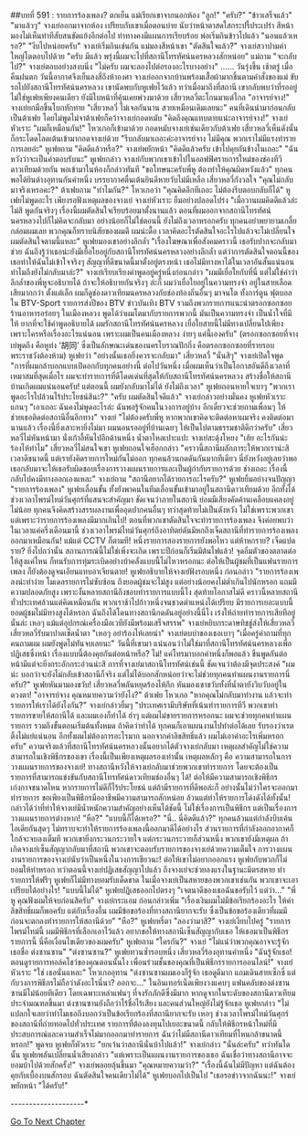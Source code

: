 ##บทที่ 591 : รายการร้องเพลง?
ตกเย็น
แม่เรียกเขาจากนอกห้อง
"ลูก!"
"ครับ?"
"ข้าวเสร็จแล้ว"
"มาแล้วๆ"
จางเย่ออกมาจากห้อง เปรียบกับเขาเมื่อตอนบ่าย นับว่าหน้าตาสดใสกระปรี้ประเปร่า สีหน้ามองไม่เห็นท่าทีสับสนขัดแย้งอีกต่อไป ท่าทางคงมีแผนการเรียบร้อย
พ่อเริ่มกินข้าวไปแล้ว "นอนแล้วเหรอ?"
"งีบไปหน่อยครับ" จางเย่เริ่มกินเช่นกัน
แม่มองสีหน้าเขา "ตัดสินใจแล้ว?"
จางเย่สวาปามคำใหญ่โตตอบไปด้วย "ครับ มีแล้ว พรุ่งนี้ผมจะไปที่สถานีโทรทัศน์นครหลวงสักหน่อย"
แม่ถาม "จะกลับไป?"
จางเย่ตอบอย่างสงบนิ่ง "ไม่ครับ ผมจะลองไปต่อรองอะไรบางอย่าง"
……
วันรุ่งขึ้น
เช้าตรู่
เมื่อคืนฝนตก วันนี้อากาศจึงเย็นลงสี่ถึงห้าองศา จางเย่ออกจากบ้านพร้อมเสื้อผ้ามากชิ้นตามคำสั่งของแม่ ขับรถไปยังสถานีโทรทัศน์นครหลวง เขานัดพบกับหูเฟยไว้แล้ว ทว่าเมื่อมาถึงที่สถานี เขากลับพบว่าที่รออยู่ไม่ใช่หูเฟยเพียงคนเดียว ยังมีใบหน้าที่คุ้นเคยพ่วงมาด้วย
เสี่ยวหลวี่ตะโกนมาแต่ไกล "อาจารย์จาง!"
จางเย่ยกมือขึ้นโบกทักทาย "เสี่ยวหลวี่ ไม่เจอกันนาน สวยเหมือนเดิมเลยนะ"
คนที่เดินนำมาก่อนกลับเป็นต้าเฟย โดยไม่พูดไม่จาต้าเฟยก็คว้าจางเย่กอดหมับ "คิดถึงคุณแทบตายแน่ะอาจารย์จาง!"
จางเย่หัวเราะ "ผมก็เหมือนกัน!"
โหวเกอก็เข้ามาด้วย กอดหมับจางเย่เช่นเดียวกับต้าเฟย
เสี่ยวหลวี่เห็นดังนั้น ก็กระโดดโลดเต้นเข้ามากอดจางเย่ด้วย "รีบกลับมาเถอะค่ะอาจารย์จาง ไม่มีคุณ พวกเราไม่มีแรงทำรายการเลยอ่ะ"
หูเฟยถาม "คิดดีแล้วหรือ?"
จางเย่พยักหน้า "คิดดีแล้วครับ เข้าไปคุยกันข้างในเถอะ"
"ฉันหวังว่าจะเป็นคำตอบรับนะ" หูเฟยกล่าว
จางเย่กับพวกเขาเข้าไปในออฟฟิศรายการใหม่ของช่องทีวีดาวเทียมด้วยกัน พอเข้ามาในห้องก็กล่าวทันที "ขอโทษนะครับพี่หู ต้องทำให้คุณผิดหวังแล้ว"
ทุกคนพอได้ยินต่างอุทานกันคำหนึ่ง บรรยากาศตื่นเต้นยินดีหายวับไม่มีเหลือ
เสี่ยวหลวี่กังวลใจ "คุณไม่กลับมาจริงเหรอคะ?"
ต้าเฟยถาม "ทำไมกัน?"
โหวเกอว่า "คุณคิดอีกทีเถอะ ไม่ต้องรีบตอบกลับก็ได้"
หูเฟยไม่พูดอะไร เพียงรอฟังเหตุผลของจางเย่
จางเย่หัวเราะ ยิ้มอย่างปลอดโปร่ง "เมื่อวานผมคิดดีแล้วล่ะ ไม่สิ พูดกันจริงๆ เรื่องนี้ผมตัดสินใจเรียบร้อยมาตั้งนานแล้ว ตอนที่ผมออกจากสถานีโทรทัศน์นครหลวงไปก็ไม่คิดจะกลับมา อย่างน้อยก็ไม่ใช่ตอนนี้ ยังไม่ถึงเวลาหรอกครับ ทุกคนอย่าพยายามเกลี้ยกล่อมผมเลย พวกคุณก็ทราบนิสัยของผมดี ผมน่ะดื้อ เวลาคิดอะไรตัดสินใจอะไรไปแล้วจะไม่เปลี่ยนใจ ผมตัดสินใจตามนี้แหละ"
หูเฟยมองเขาอย่างลึกล้ำ "เรื่องโฆษณาเพื่อสังคมคราวนี้ เธอรับปากจะกลับมาช่วย ฉันถึงรู้ว่าเธอน่ะยังมีเยื่อใยอยู่กับสถานีโทรทัศน์นครหลวงอย่างลึกล้ำ แต่ว่าการตัดสินใจตอนนี้ของเธอทำให้ฉันไม่เข้าใจจริงๆ สัญญาที่ดีขนาดนี้มาตั้งอยู่ตรงหน้า เธอไม่มีทางหาได้ในเวลาอันสั้นแน่นอน ทำไมถึงยังไม่กลับมาล่ะ?"
จางเย่เรียบเรียงคำพูดอยู่ครู่หนึ่งก่อนกล่าว "ผมมีเยื่อใยกับที่นี่ แต่ไม่ใช่คำว่าลึกล้ำของพี่หูจะอธิบายได้ ถ้าจะให้อธิบายกันจริงๆ ล่ะก็ ผมว่าเยื่อใยอยู่ในความทรงจำ อยู่ในสายเลือดเสียมากกว่า ตั้งแต่เล็ก ผมก็ดูช่องดาวเทียมนครหลวงกับช่องท้องถิ่นอื่นๆ มาจนโต ทั้งการ์ตูน ฟุตบอลใน BTV-Sport รายการส่งปีของ BTV ข่าวบันเทิง BTV รวมถึงพวกรายการแนะนำตรอกซอกซอย ร้านอาหารอร่อยๆ ในเมืองหลวง พูดได้ว่าผมโตมากับรายการพวกนี้ มันเป็นความทรงจำ เป็นน้ำใจที่มีให้ ยากที่จะใช้คำพูดอธิบายได้ ผมรักสถานีโทรทัศน์นครหลวง เยื่อใยสายนี้ไม่มีทางเปลี่ยนไปเพียงเพราะใครหรือเรื่องอะไรแน่นอน เพราะผมเป็นคนเมืองหลวง ง่ายๆ แค่นี้เองครับ"
(ตรอกซอกซอยที่จางเย่พูดถึง คือหูท่ง ‘胡同’ ซึ่งเป็นลักษณะเด่นของนครโบราณปักกิ่ง คือตรอกซอกซอยที่รายรอบพระราชวังต้องห้าม)
หูเฟยว่า "อย่างนั้นเธอยิ่งควรจะกลับมา"
เสี่ยวหลวี่ "นั่นสิๆ"
จางเย่เปิดใจพูด "การที่ผมกล้าบอกแบบเปิดอกกับทุกคนอย่างนี้ ต่อไปวันหนึ่ง เมื่อผมเห็นว่าเป็นโอกาสอันดีถึงเวลาที่เหมาสมที่สุดเมื่อไร ผมจะทำรายการที่ดีโดดเด่นที่สุดให้กับสถานีโทรทัศน์นครหลวง สร้างชื่อให้สถานีบ้านเกิดผมแน่นอนครับ! แต่ตอนนี้ ผมยังกลับมาไม่ได้ ยังไม่ถึงเวลา"
หูเฟยถอนหายใจเบาๆ "พวกเราพูดอะไรไปล้วนไร้ประโยชน์สินะ?"
"ครับ ผมตัดสินใจดีแล้ว" จางเย่กล่าวอย่างมั่นคง
หูเฟยหัวเราะแกนๆ "เอาเถอะ ฉันคงไม่พูดอะไรล่ะ ฉันพอรู้จักคนในวงการอยู่บ้าง อีกเดี๋ยวจะช่วยถามเพื่อนๆ ให้ ช่วยเธอติดต่อสถานีอื่นอีกทาง"
จางเย่ "ไม่ต้องครับพี่หู หากพวกเขาคิดจะติดต่อหาผมจริง คงติดต่อมานานแล้ว เรื่องนี้ยิ่งเสาะหายิ่งไม่มา ผมนอนรออยู่ที่บ้านเฉยๆ ให้เป็นไปตามธรรมชาติดีกว่าครับ"
เสี่ยวหลวี่ไม่หันหน้ามา นั่งเก้าอี้หันไปอีกด้านหนึ่ง น้ำตาไหลเปาะแปะ
จางเย่สะดุ้งโหยง "เฮ้ย อะไรกันน่ะ ร้องไห้ทำไม"
เสี่ยวหลวี่ไม่สนใจเขา
หูเฟยถอนใจเฮือกกล่าว "คราวนี้สถานีผลักภาระให้พวกเราน่ะสิ เวลาดีขนาดนี้ แต่เรายังคิดรายการใหม่กันไม่ออก ทุกคนล้วนกดดันกันมากทีเดียว นี่ยังหวังอยู่เลยว่าพอเธอกลับมาจะให้เธอรับผิดชอบเรื่องการวางแผนรายการและเป็นผู้กำกับรายการด้วย ช่างเถอะ เรื่องนี้กลับไปคงมีทางออกเองแหละ"
จางเย่ถาม "สถานีอยากได้รายการอะไรครับ?"
หูเฟยยิ้มอย่างจนปัญญา "รายการร้องเพลง"
หูเฟยเลื่อนขั้น ทั้งยังพาคนในทีมเลื่อนขั้นเข้ามาอยู่ในสถานีดาวเทียมด้วย อีกทั้งได้ช่วงเวลาไพรม์ไทม์วันศุกร์ที่แสนจะสำคัญมา ชัดเจนว่าภายในสถานี ย่อมมีเสียงคัดค้านเคลือบแคลงอยู่ไม่น้อย ทุกคนจึงคิดสร้างสรรผลงานเพื่ออุดปากคนอื่นๆ ทว่าสุดท้ายไม่เป็นดังหวัง ไม่ใช่เพราะพวกเขา แต่เพราะว่ารายการร้องเพลงมีมากเกินไป! ตอนที่พวกเขาตัดสินใจจะทำรายการร้องเพลง จึงค่อยพบว่าในเวลาแค่ครึ่งเดือนมานี้ ช่วงเวลาไพรม์ไทม์วันศุกร์ถึงอาทิตย์ดันมีหกถึงเจ็ดสถานีที่ทำรายการร้องเพลงออกมาเหมือนกัน! แม้แต่ CCTV ก็ตามที!
หนึ่งรายการสองรายการยังพอไหว
แต่ห้าหกราย? เจ็ดแปดราย?
ยิ่งไปกว่านั้น สถานการณ์นี้ไม่ใช่เพิ่งจะเกิด เพราะปีก่อนก็เริ่มมีต้นไฟแล้ว!
จุดอิ่มตัวของตลาดต่อให้สูงแค่ไหน ก็ทนรับการทุ่มระเบิดอย่างบ้าคลั่งแบบนี้ไม่ไหวหรอกนะ ต่อให้เป็นผู้ชมที่เป็นแฟนรายการเพลง ก็ยังต้องดูจนเอียนแทบอาเจียนตาย!
หูเฟยอธิบายให้จางเย่ฟังรอบหนึ่ง ก่อนกล่าว "รายการร้องเพลงน่ะทำง่าย โมเดลรายการไม่ซับซ้อน ถึงยอดผู้ชมจะไม่สูง แต่อย่างน้อยคงไม่ต่ำเกินไปนักหรอก แถมมีความปลอดภัยสูง เพราะงั้นหลายสถานีถึงชอบทำรายการแบบนี้ไง สุดท้ายโอกาสไม่ดี คราวนี้หลายสถานีทั่วประเทศล้วนแต่คิดเหมือนกัน พวกเราช้าไปก้าวหนึ่งจนชวดตำแหน่งได้เปรียบ มีรายการเยอะแบบนี้ ยอดผู้ชมไม่มีทางสูงได้หรอก ฉันถึงได้โดนทางสถานีกดดันอยู่อย่างนี้นี่ไง เร่งให้ถ่ายทำรายการเสียทีอยู่นั่นล่ะ เหอๆ แม้แต่อุปกรณ์เครื่องมือเวทียังมีพร้อมเสร็จสรรพ"
จางเย่หยิบกระดาษทิชชู่ส่งให้เสี่ยวหลวี่
เสี่ยวหลวี่รับมาปาดเช็ดน้ำตา
"เหอๆ อย่าร้องไห้เลยน่า" จางเย่ตบบ่าของเธอเบาๆ "เมื่อครู่คำถามที่ทุกคนถามผม ผมยังพูดไม่ทันจบเลยนะ" วันนี้ที่เขามา แน่นอนว่าไม่ใช่มาที่สถานีโทรทัศน์นครหลวงเพื่อปฏิเสธซึ่งหน้า เรื่องแบบนี้ต้องคุยกันต่อหน้าหรือ? ไม่! แค่โทรมาบอกคำหนึ่งก็พอแล้ว ขืนพูดกันต่อหน้ามีแต่จะยิ่งกระอักกระอ่วนน่ะสิ การที่จางเย่มาสถานีโทรทัศน์เช่นนี้ ชัดเจนว่าต้องมีจุดประสงค์ "ผมน่ะ บอกว่าจะยังไม่กลับเข้าสถานีก็จริง แต่ไม่ได้บอกสักหน่อยว่าจะไม่ช่วยทุกคนทำแผนงานรายการนี่ครับ?"
หูเฟยหันมามองขวับ!
เสี่ยวหลวี่พลันหยุดร้องไห้กึก หันมองเขาขวับทั้งที่น้ำตายังวิบวับอยู่ในดวงตา!
"อาจารย์จาง คุณหมายความว่ายังไง?" ต้าเฟย
โหวเกอ "หากคุณไม่กลับมาทำงาน แล้วจะทำรายการให้เราได้ยังไงกัน?"
จางเย่กล่าวยิ้มๆ "ประเทศเรามีบริษัทที่เน้นทำรายการทีวี พวกเขาทำรายการขายให้สถานีได้ และผมเองก็ทำได้ ฮ่าๆ แต่ผมไม่ขายรายการหรอกนะ ผมจะช่วยทุกคนทำแผนรายการ รวมถึงขั้นตอนเริ่มต้นทั้งหมด ถ้าคิดว่าทำได้ ทุกคนก็เอาแผนงานไปทำต่อได้เลย รับรองว่าเรตติ้งไม่แย่แน่นอน อีกทั้งผมไม่ต้องการอะไรมาก นอกจากค่าลิขสิทธิ์แล้ว ผมไม่เอาค่าอะไรเพิ่มหรอกครับ"
ความจริงแล้วที่สถานีโทรทัศน์นครหลวงนั้นอยากได้ตัวจางเย่กลับมา เหตุผลสำคัญไม่ใช่ความสามารถในเชิงพิธีกรของเขา เรื่องนี้เป็นเพียงเหตุผลรองเท่านั้น เหตุผลหลักๆ คือ ความสามารถในการวางแผนรายการของจางเย่!
ทางสถานีหวังให้จางเย่กลับมาช่วยพวกเขาทำรายการ โดยจะต้องเป็นรายการที่สามารถแข่งขันกับสถานีโทรทัศน์ดาวเทียมช่องอื่นๆ ได้! ต่อให้มีความสามารถเชิงพิธีกรเก่งกาจขนาดไหน หากรายการไม่ดีก็ไร้ประโยชน์ แต่ถ้ามีรายการที่ดีพอล่ะก็ อย่างนั้นไม่ว่าใครจะออกมาทำรายการ ขอเพียงเป็นพิธีกรมืออาชีพมีความสามารถสักหน่อย ล้วนแต่ทำให้รายการโด่งดังได้ทั้งนั้น! กล่าวได้ว่าที่ทำให้จางเย่มีน้ำหนักความสำคัญอย่างเห็นได้ชัดนี้ ไม่ใช่เรื่องการเป็นพิธีกร แต่เป็นเรื่องการวางแผนรายการต่างหาก!
"หือ?"
"แบบนี้ก็ได้เหรอ?"
"นี่.. นี่คิดดีแล้ว?"
ทุกคนล้วนแต่กำลังบีบเค้นไอเดียกันสุดๆ ไม่ทราบจะทำให้รายการร้องเพลงนี้ออกมาดีได้อย่างไร ส่วนรายการที่กำลังออกอากาศก็ใกล้จะจบลงเต็มที พวกเขายิ่งกระวนกระวายใจ แต่กระวนกระวายก็ส่วนหนึ่ง พวกเขายังมีเหตุผล ถ้าเกิดจางเย่เซ็นสัญญากลับมาที่สถานี พวกเขาจะตอบรับรายการของจางเย่ด้วยความเต็มใจ การวางแผนงานรายการของจางเย่นับว่าเป็นหนึ่งในวงการเชียวนะ! ต่อให้เขาไม่อยากออกแรง หูเฟยกับพวกก็ไม่ยอมให้ทำหรอก ทว่าตอนนี้จางเย่ปฏิเสธสัญญาไปแล้ว ถึงจางเย่จะช่วยลงแรงในฐานะมิตรสหาย ทำรายการให้ฟรีๆ หูเฟยก็ไม่มีทางยอมรับเด็ดขาด ในเมื่อจางเย่เป็นสหายของพวกเขาเช่นกัน พวกเขาจะเอาเปรียบได้อย่างไร!
"แบบนี้ไม่ได้" หูเฟยปฏิเสธออกไปตรงๆ "เจตนาดีของเธอฉันขอรับไว้ แต่ว่า..."
"พี่หู คุณฟังผมให้จบก่อนสิครับ" จางเย่กระแอม ก่อนกล่าวเพิ่ม "เรื่องเงินผมไม่มีข้อเรียกร้องอะไร ให้ค่าลิขสิทธิ์ผมก็พอครับ แต่กับเรื่องอื่น ผมมีข้อขอร้องที่ทางสถานียากจะรับ ซึ่งเป็นข้อขอร้องเดียวที่ผมมีก่อนจะตกลงทำรายการให้สถานีด้วย"
"หือ?" หูเฟยหรี่ตา "ลองว่ามาสิ?"
จางเย่เงียบไปครู่ "รายการไพรม์ไทม์นี้ ผมมีพิธีกรที่เลือกเอาไว้แล้ว อยากขอให้ทางสถานีเซ็นสัญญากับเธอ ให้เธอมาเป็นพิธีกรรายการนี้ นี่คือเงื่อนไขเดียวของผมครับ"
หูเฟยถาม "ใครกัน?"
จางเย่ "ไม่แน่ว่าพวกคุณอาจจะรู้จัก เธอชื่อ ต่งซานซาน"
"ต่งซานซาน?" หูเฟยทวนซ้ำรอบหนึ่ง
เสี่ยวหลวี่ร้องอุทานคำหนึ่ง "ฉันรู้จักเธอ! ตอนดูรายการทอล์คโชว์ของคุณตอนนั้นไง เพื่อนร่วมชั้นของคุณที่เป็นพิธีกรรายการออนไลน์!"
จางเย่หัวเราะ "ใช่ เธอนั่นแหละ"
โหวเกออุทาน "ต่งซานซานผมเองก็รู้จัก เธอดูดีมาก แถมเดินสายเซ็กซี่ แต่กับวงการพิธีกรไม่ถือว่าดังอะไรนี่นา? ออกจะ..."
ในอินเทอร์เน็ตเพียงวงแคบๆ แฟนคลับของต่งซานซานมีไม่น้อยทีเดียว โดยเฉพาะเหล่าแฟนๆ ที่จงรักภักดีซึ่งมีมาก หากดูจากในระดับของสถานีดาวเทียมประจำมณฑลขึ้นมา ต่งซานซานยังถือว่าไร้ชื่อไร้เสียง และคนส่วนใหญ่ยังไม่รู้จักเธอ
หูเฟยกล่าว "ไม่แปลกใจเลยว่าทำไมเธอถึงบอกว่าเป็นข้อเรียกร้องที่สถานียากจะรับ เหอๆ ช่วงเวลาไพรม์ไทม์วันศุกร์ของสถานีที่ถ่ายทอดไปทั่วประเทศ รายการที่ต้องลงทุนไปเยอะขนาดนี้ กลับให้พิธีกรหน้าใหม่ที่มีประสบการณ์และความสำเร็จไม่มากออกมาทำรายการ ฉันว่าไม่มีสถานีดาวเทียมที่ไหนกล้าขนาดนี้หรอก!" พูดจบ หูเฟยก็หัวเราะ "ยกเว้นว่าสถานีนั่นบ้าไปแล้ว!"
จางเย่กล่าว "นั่นล่ะครับ"
ทว่าทันใดนั้น หูเฟยพลันเปลี่ยนน้ำเสียงกล่าว "แต่เพราะเป็นแผนงานรายการของเธอ ฉันเชื่อว่าทางสถานีอาจจะยอมบ้าไปด้วยสักครั้ง!"
จางเย่พลอยลุ้นขึ้นมา "คุณหมายความว่า?"
"เรื่องนี้ฉันไม่มีปัญหา แต่ฉันต้องคุยกับเบื้องบนสักรอบ ฉันตัดสินใจคนเดียวไม่ได้" หูเฟยบอกไปเป็นไป "เธอรอข่าวจากฉันนะ!"
จางเย่พยักหน้า "ได้ครับ!"


*-*-*-*-*-*-*-*-*-*-*-*-*-*-*-*-*-*-*-*-*


[Go To Next Chapter]( ./92.md)